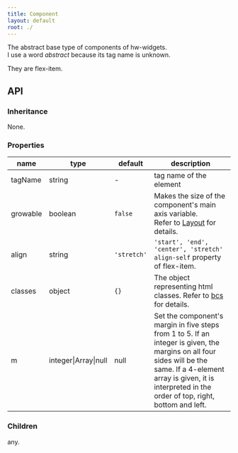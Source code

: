 ```yaml
---
title: Component
layout: default
root: ./
---
```


The abstract base type of components of hw-widgets.  
I use a word *abstract* because its tag name is unknown.

They are flex-item.


API
--------

### Inheritance

None.

### Properties

| name | type | default | description |
| ---- | -- | ----------- | ---- |
| tagName | string | - | tag name of the element |
| growable | boolean | `false` | Makes the size of the component's main axis variable.<br />Refer to [Layout](layout) for details. |
| align | string | `'stretch'` | `'start', 'end', 'center', 'stretch'`<br />`align-self` property of flex-item. |
| classes | object | `{}` | The object representing html classes. Refer to [bcs](common) for details. |
| m | integer\|Array\|null | null | Set the component's margin in five steps from 1 to 5. If an integer is given, the margins on all four sides will be the same. If a 4-element array is given, it is interpreted in the order of top, right, bottom and left. |

### Children

any.